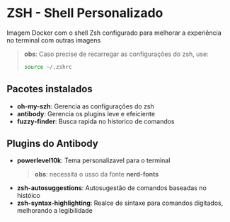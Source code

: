 # ZSH - Shell Personalizado

Imagem Docker com o shell Zsh configurado para melhorar a experiência no terminal com outras imagens

> **obs**: Caso precise de recarregar as configurações do zsh, use:
> ```bash
> source ~/.zshrc
> ```

## Pacotes instalados

- **oh-my-szh**: Gerencia as configurações do zsh
- **antibody**: Gerencia os plugins leve e efeiciente
- **fuzzy-finder**: Busca rapida no historico de comandos

## Plugins do Antibody

- **powerlevel10k**: Tema personalizavel para o terminal
  > **obs**: necessita o usso da fonte **nerd-fonts**
- **zsh-autosuggestions**: Autosugestão de comandos baseadas no históico
- **zsh-syntax-highlighting**: Realce de sintaxe para comandos digitados, melhorando a legibilidade

